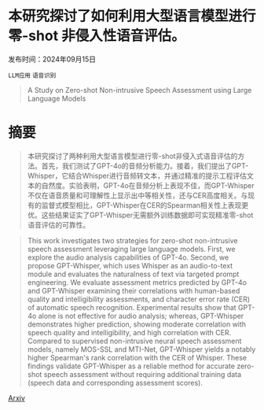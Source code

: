 # 本研究探讨了如何利用大型语言模型进行零-shot 非侵入性语音评估。

发布时间：2024年09月15日

`LLM应用` `语音识别`

> A Study on Zero-shot Non-intrusive Speech Assessment using Large Language Models

# 摘要

> 本研究探讨了两种利用大型语言模型进行零-shot非侵入式语音评估的方法。首先，我们测试了GPT-4o的音频分析能力。接着，我们提出了GPT-Whisper，它结合Whisper进行音频转文本，并通过精准的提示工程评估文本的自然度。实验表明，GPT-4o在音频分析上表现不佳，而GPT-Whisper不仅在语音质量和可理解性上显示出中等相关性，还与CER高度相关。与现有的监督式模型相比，GPT-Whisper在CER的Spearman相关性上表现更优。这些结果证实了GPT-Whisper无需额外训练数据即可实现精准零-shot语音评估的可靠性。

> This work investigates two strategies for zero-shot non-intrusive speech assessment leveraging large language models. First, we explore the audio analysis capabilities of GPT-4o. Second, we propose GPT-Whisper, which uses Whisper as an audio-to-text module and evaluates the naturalness of text via targeted prompt engineering. We evaluate assessment metrics predicted by GPT-4o and GPT-Whisper examining their correlations with human-based quality and intelligibility assessments, and character error rate (CER) of automatic speech recognition. Experimental results show that GPT-4o alone is not effective for audio analysis; whereas, GPT-Whisper demonstrates higher prediction, showing moderate correlation with speech quality and intelligibility, and high correlation with CER. Compared to supervised non-intrusive neural speech assessment models, namely MOS-SSL and MTI-Net, GPT-Whisper yields a notably higher Spearman's rank correlation with the CER of Whisper. These findings validate GPT-Whisper as a reliable method for accurate zero-shot speech assessment without requiring additional training data (speech data and corresponding assessment scores).

[Arxiv](https://arxiv.org/abs/2409.09914)